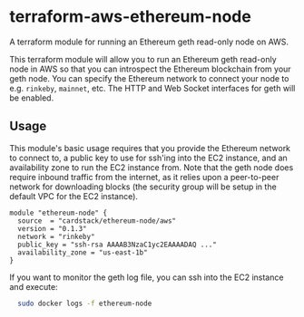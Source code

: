 # terraform-aws-ethereum-node

A terraform module for running an Ethereum geth read-only node on AWS.

This terraform module will allow you to run an Ethereum geth read-only node in AWS so that you can introspect the Ethereum blockchain from your geth node. You can specify the Ethereum network to connect your node to e.g. `rinkeby`, `mainnet`, etc. The HTTP and Web Socket interfaces for geth will be enabled.

## Usage
This module's basic usage requires that you provide the Ethereum network to connect to, a public key to use for ssh'ing into the EC2 instance, and an availability zone to run the EC2 instance from. Note that the geth node does require inbound traffic from the internet, as it relies upon a peer-to-peer network for downloading blocks (the security group will be setup in the default VPC for the EC2 instance).

```
module "ethereum-node" {
  source  = "cardstack/ethereum-node/aws"
  version = "0.1.3"
  network = "rinkeby"
  public_key = "ssh-rsa AAAAB3NzaC1yc2EAAAADAQ ..."
  availability_zone = "us-east-1b"
}
```

If you want to monitor the geth log file, you can ssh into the EC2 instance and execute:
```sh
  sudo docker logs -f ethereum-node
```
